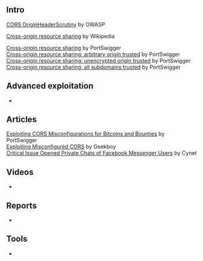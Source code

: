 ## Intro
[CORS OriginHeaderScrutiny](https://www.owasp.org/index.php/CORS_OriginHeaderScrutiny) by OWASP  

[Cross-origin resource sharing](https://en.wikipedia.org/wiki/Cross-origin_resource_sharing) by Wikipedia  

[Cross-origin resource sharing](https://portswigger.net/knowledgebase/Issues/details/00200600_crossoriginresourcesharing) by PortSwigger  
[Cross-origin resource sharing: arbitrary origin trusted](https://portswigger.net/knowledgebase/Issues/details/00200601_crossoriginresourcesharingarbitraryorigintrusted) by PortSwigger  
[Cross-origin resource sharing: unencrypted origin trusted](https://portswigger.net/knowledgebase/Issues/details/00200602_crossoriginresourcesharingunencryptedorigintrusted) by PortSwigger  
[Cross-origin resource sharing: all subdomains trusted](https://portswigger.net/knowledgebase/Issues/details/00200603_crossoriginresourcesharingallsubdomainstrusted) by PortSwigger  

## Advanced exploitation
-

## Articles
[Exploiting CORS Misconfigurations for Bitcoins and Bounties](http://blog.portswigger.net/2016/10/exploiting-cors-misconfigurations-for.html) by PortSwigger  
[Exploiting Misconfigured CORS](http://www.geekboy.ninja/blog/exploiting-misconfigured-cors-cross-origin-resource-sharing/) by Geekboy  
[Critical Issue Opened Private Chats of Facebook Messenger Users](https://www.cynet.com/wp-content/uploads/2016/12/Blog-Post-BugSec-Cynet-Facebook-Originull.pdf) by Cynet  

## Videos
-

## Reports
-

## Tools
-
